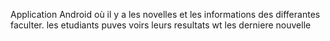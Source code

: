 Application Android où il y a les novelles et les informations des differantes faculter.
les etudiants puves voirs leurs resultats wt les derniere nouvelle
